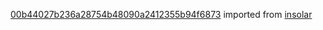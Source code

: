 [00b44027b236a28754b48090a2412355b94f6873](https://github.com/insolar/insolar/commit/00b44027b236a28754b48090a2412355b94f6873) imported from [insolar](https://github.com/insolar/insolar)
